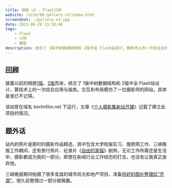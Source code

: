 ```yaml
---
title: 相册 v3 - Flash习作
website: /site/08-gallery-v3/index.html
screenShot: ./gallery-v3.jpg
date: 2011-06-20 13:10:40
tags:
    - Flash
    - 习作
    - 摄影
description: 结合了 1版中树数据结构和 2版中全 Flash站设计，算技术上的一次综合应用与锻炼，站内的照片是那时的摄影作品精选。
---
```


## 回顾
接着以前的相册[1版](/2006/09/20/gallery-v1/)、[2版](/2010/11/23/gallery-v2/)而来，结合了 1版中树数据结构和 2版中全 Flash站设计，算技术上的一次综合应用与锻炼。交互和布局模仿了一位摄影师的网站，具体是谁已不记得。

该站曾在域名 berlinfilm.net 下运行，文章《[个人摄影集新站开建](https://www.berlinchan.com/2011/06/new-gallery/)》记载了建立此项目的情况。

## 题外话
站内的照片是那时的摄影作品精选，其中包含大学校报实习、搜房网工作、三峡晚报工作期间，还有旅行照片、纪录片《[自由的家猫](https://www.awildpetcat.com/)》剧照，无论工作所需还是生活中，摄影都成为我的一部分。即使在新闻行业工作经历的打击，也没有让我真正放弃他。

三峡晚报期间拍摄了很多宜昌的城市风光和地产项目，准备[将好的图片整理后“开源”](https://www.berlinchan.com/2016/05/image-library-open-source/)，很久前整理过一部分就搁置。
